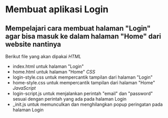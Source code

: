 # Membuat aplikasi Login
Mempelajari cara membuat halaman "Login" agar bisa masuk ke dalam halaman "Home" dari website nantinya
--
Berikut file yang akan dipakai
*HTML*
- index.html untuk halaman "Login"
- home.html untuk halaman "Home"
*CSS*
- login-style.css untuk mempercantik tampilan dari halaman "Login"
- home-style.css untuk mempercantik tampilan dari halaman "Home"
*JavaScript*
- login-script.js untuk menjalankan perintah "email" dan "password" sesuai dengan perintah yang ada pada halaman Login
- _init.js untuk memunculkan dan menghilangkan popup peringatan pada halaman Login
